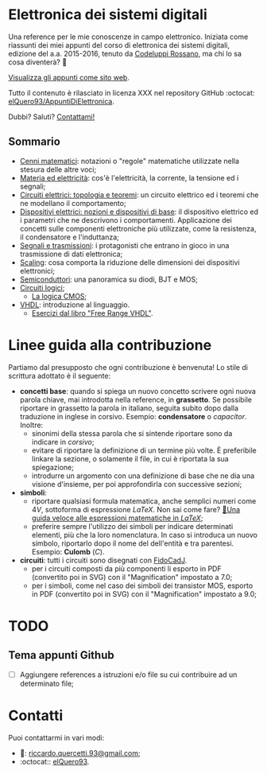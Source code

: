 # Elettronica dei sistemi digitali

Una reference per le mie conoscenze in campo elettronico. Iniziata come riassunti dei miei appunti del corso di elettronica dei sistemi digitali, edizione del a.a. 2015-2016, tenuto da [Codeluppi Rossano](https://www.unibo.it/sitoweb/rossano.codeluppi2), ma chi lo sa cosa diventerà? 🤔

[Visualizza gli appunti come sito web](https://elquero93.github.io/AppuntiDiElettronica/).

Tutto il contenuto è rilasciato in licenza XXX nel repository GitHub :octocat: [elQuero93/AppuntiDiElettronica](https://github.com/elQuero93/AppuntiDiElettronica).

Dubbi? Saluti? [Contattami!](#contatti)

## Sommario

- [Cenni matematici](cenni_matematici.md): notazioni o "regole" matematiche utilizzate nella stesura delle altre voci;
- [Materia ed elettricità](materia_ed_elettricita.md): cos'è l'elettricità, la corrente, la tensione ed i segnali;
- [Circuiti elettrici: topologia e teoremi](topologia_teoremi_circuito.md): un circuito elettrico ed i teoremi che ne modellano il comportamento;
- [Dispositivi elettrici: nozioni e dispositivi di base](dispositivi_elettrici.md): il dispositivo elettrico ed i parametri che ne descrivono i comportamenti. Applicazione dei concetti sulle componenti elettroniche più utilizzate, come la resistenza, il condensatore e l'induttanza;
- [Segnali e trasmissioni](segnali.md): i protagonisti che entrano in gioco in una trasmissione di dati elettronica;
- [Scaling](scaling.md): cosa comporta la riduzione delle dimensioni dei dispositivi elettronici;
- [Semiconduttori](semiconduttori.md): una panoramica su diodi, BJT e MOS;
- [Circuiti logici](circuiti_logici.md);
  - [La logica CMOS](logica_cmos.md);
- [VHDL](vhdl/vhdl.md): introduzione al linguaggio.
  - [Esercizi dal libro "Free Range VHDL"](vhdl/esercizi/free_range_VHDL.md).

# Linee guida alla contribuzione

Partiamo dal presupposto che ogni contribuzione è benvenuta! Lo stile di scrittura adottato è il seguente:

- **concetti base**: quando si spiega un nuovo concetto scrivere ogni nuova parola chiave, mai introdotta nella reference, in **grassetto**. Se possibile riportare in grassetto la parola in italiano, seguita subito dopo dalla traduzione in inglese in corsivo. Esempio: **condensatore** o *capacitor*. Inoltre:
  - sinonimi della stessa parola che si sintende riportare sono da indicare in *corsivo*;
  - evitare di riportare la definizione di un termine più volte. È preferibile linkare la sezione, o solamente il file, in cui è riportata la sua spiegazione;
  - introdurre un argomento con una definizione di base che ne dia una visione d'insieme, per poi approfondirla con successive sezioni;
- **simboli**:
  - riportare qualsiasi formula matematica, anche semplici numeri come $4V$, sottoforma di espressione *LaTeX*. Non sai come fare? [:book:Una guida veloce alle espressioni matematiche in *LaTeX*](https://en.wikibooks.org/wiki/LaTeX/Mathematics);
  - preferire sempre l'utilizzo dei simboli per indicare determinati elementi, più che la loro nomenclatura. In caso si introduca un nuovo simbolo, riportarlo dopo il nome del dell'entità e tra parentesi. Esempio: **Culomb** ($C$).
- **circuiti**: tutti i circuiti sono disegnati con [FidoCadJ](http://darwinne.github.io/FidoCadJ/).
  - per i circuiti composti da più componenti li esporto in PDF (convertito poi in SVG) con il "Magnification" impostato a 7.0;
  - per i simboli, come nel caso dei simboli dei transistor MOS, esporto in PDF (convertito poi in SVG) con il "Magnification" impostato a 9.0;

# TODO

## Tema appunti Github

- [ ] Aggiungere references a istruzioni e/o file su cui contribuire ad un determinato file;

# Contatti

Puoi contattarmi in vari modi:

- :e-mail:: [riccardo.quercetti.93@gmail.com](mailto:riccardo.quercetti.93@gmail.com);
- :octocat:: [elQuero93](https://github.com/elQuero93).
